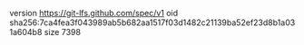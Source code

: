 version https://git-lfs.github.com/spec/v1
oid sha256:7ca4fea3f043989ab5b682aa1517f03d1482c21139ba52ef23d8b1a031a604b8
size 7398
